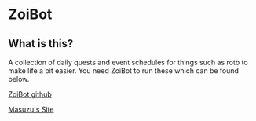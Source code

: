# ZoiBot
## What is this?
A collection of daily quests and event schedules for things such as rotb to make life a bit easier.
You need ZoiBot to run these which can be found below.


 [ZoiBot github](https://github.com/Masuzu/ZooeyBot/wiki/Setup-and-installation)

 [Masuzu's Site](https://gbtools.azurewebsites.net/ZooeyBot/en/Home)
